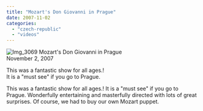 ```yaml
---
title: "Mozart's Don Giovanni in Prague"
date: 2007-11-02
categories: 
  - "czech-republic"
  - "videos"
---
```


 ![Img_3069](https://pub-ac94b3f306b24c0dba4238943c97f2e1.r2.dev/photos/uncategorized/2008/04/06/img_3069.png) Mozart's Don Giovanni in Prague  
November 2, 2007

This was a fantastic show for all ages.!  
It is a "must see" if you go to Prague.

<!--more-->

This was a fantastic show for all ages.! It is a "must see" if you go to Prague. Wonderfully entertaining and masterfully directed with lots of great surprises. Of course, we had to buy our own Mozart puppet.
